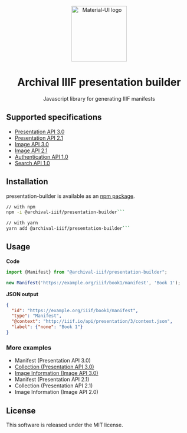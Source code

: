 <p align="center">
  <a href="https://material-ui.com/" rel="noopener" target="_blank"><img width="150" src="https://archival-iiif.github.io/logos/iiif.png" alt="Material-UI logo"></a>
</p>

<h1 align="center">Archival IIIF presentation builder</h1>

<div align="center">Javascript library for generating IIIF manifests</div>


## Supported specifications

* [Presentation API 3.0](https://iiif.io/api/presentation/3.0/)
* [Presentation API 2.1](https://iiif.io/api/presentation/2.1/)
* [Image API 3.0](https://iiif.io/api/image/3.0/)
* [Image API 2.1](https://iiif.io/api/image/2.1/)
* [Authentication API 1.0](https://iiif.io/api/auth/1.0/)
* [Search API 1.0](https://iiif.io/api/search/1.0/)

## Installation

presentation-builder is available as an [npm package](https://www.npmjs.com/package/@archival-iiif/presentation-builder).

```sh
// with npm
npm -i @archival-iiif/presentation-builder```

// with yarn
yarn add @archival-iiif/presentation-builder```
```

## Usage

**Code**

```typescript
import {Manifest} from "@archival-iiif/presentation-builder";

new Manifest('https://example.org/iiif/book1/manifest', 'Book 1');
```

**JSON output**

```json
{
  "id": "https://example.org/iiif/book1/manifest", 
  "type": "Manifest",
  "@context": "http://iiif.io/api/presentation/3/context.json",
  "label": {"none": "Book 1"}
}
```

### More examples

* Manifest (Presentation API 3.0)
* [Collection (Presentation API 3.0)](https://github.com/archival-IIIF/presentation-builder/blob/master/doc/examples/collection-v3.md)
* [Image Information (Image API 3.0)](https://github.com/archival-IIIF/presentation-builder/blob/master/doc/examples/image-v3.md)
* Manifest (Presentation API 2.1)
* Collection (Presentation API 2.1)
* Image Information (Image API 2.0)

## License

This software is released under the MIT license.

